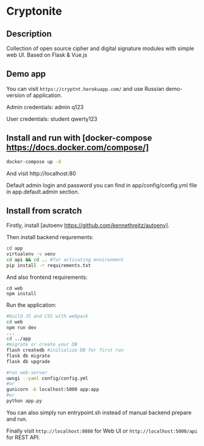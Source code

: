 # Cryptonite
## Description
Collection of open source cipher and digital signature modules with simple web UI.
Based on Flask & Vue.js

## Demo app
You can visit ```https://cryptnt.herokuapp.com/``` and use Russian demo-version of application.

Admin credentials:
  admin
  q123

User credentials:
  student
  qwerty123

## Install and run with [docker-compose https://docs.docker.com/compose/]

```bash
docker-compose up -d
```
And visit http://localhost:80

Default admin login and password you can find in app/config/config.yml file in app.default.admin section.

## Install from scratch
Firstly, install [autoenv https://github.com/kennethreitz/autoenv].

Then install backend requrements:
```bash
cd app
virtualenv -v venv
cd api && cd .. #for activating environment
pip install -r requirements.txt
```

And also frontend requirements:
```bask
cd web
npm install
```

Run the application:
```bash
#build JS and CSS with webpack
cd web
npm run dev
...
cd ../app
#migrate or create your DB
flash createdb #initialize DB for first run
flask db migrate
flask db upgrade

#run web-server
uwsgi --yaml config/config.yml
#or
gunicorn -b localhost:5000 app:app
#or
python app.py
```

You can also simply run entrypoint.sh instead of manual backend prepare and run.

Finally visit ```http://localhost:8080``` for Web UI or ```http://localhost:5000/api``` for REST API.
